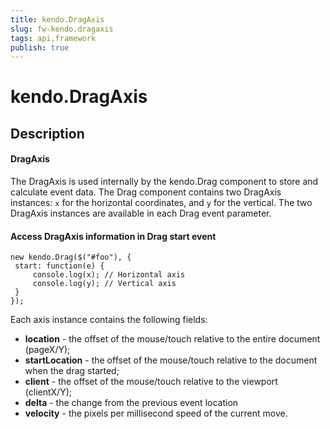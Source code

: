 ```yaml
---
title: kendo.DragAxis
slug: fw-kendo.dragaxis
tags: api,framework
publish: true
---
```


# kendo.DragAxis

## Description



#### DragAxis

The DragAxis is used internally by the kendo.Drag component to store and calculate event data.
The Drag component contains two DragAxis instances: `x` for the horizontal coordinates, and `y` for the vertical.
The two DragAxis instances are available in each Drag event parameter.

#### Access DragAxis information in Drag start event

    new kendo.Drag($("#foo"), {
     start: function(e) {
         console.log(x); // Horizontal axis
         console.log(y); // Vertical axis
     }
    });

Each axis instance contains the following fields:


*   **location** - the offset of the mouse/touch relative to the entire document (pageX/Y);
*   **startLocation** - the offset of the mouse/touch relative to the document when the drag started;
*   **client** - the offset of the mouse/touch relative to the viewport (clientX/Y);
*   **delta** - the change from the previous event location
*   **velocity** - the pixels per millisecond speed of the current move.